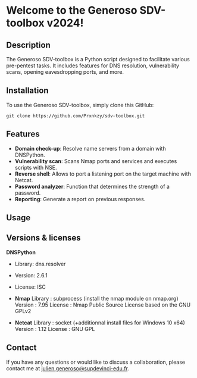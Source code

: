 # Welcome to the Generoso SDV-toolbox v2024!

## Description
The Generoso SDV-toolbox is a Python script designed to facilitate various pre-pentest tasks. It includes features for DNS resolution, vulnerability scans, opening eavesdropping ports, and more.

## Installation
To use the Generoso SDV-toolbox, simply clone this GitHub:

    git clone https://github.com/Prxnkzy/sdv-toolbox.git
    
## Features
- **Domain check-up**: Resolve name servers from a domain with DNSPython.
- **Vulnerability scan**: Scans Nmap ports and services and executes scripts with NSE.
- **Reverse shell**: Allows to port a listening port on the target machine with Netcat.
- **Password analyzer**: Function that determines the strength of a password.
- **Reporting**: Generate a report on previous responses.

## Usage



## Versions & licenses
**DNSPython**
- Library: dns.resolver
- Version: 2.6.1
- License: ISC

- **Nmap**
Library : subprocess (install the nmap module on nmap.org)
Version : 7.95
License : Nmap Public Source License based on the GNU GPLv2

- **Netcat**
Library : socket (+additionnal install files for Windows 10 x64)
Version : 1.12
License : GNU GPL

## Contact
If you have any questions or would like to discuss a collaboration, please contact me at julien.generoso@supdevinci-edu.fr.



